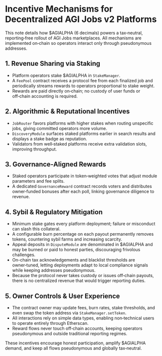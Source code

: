 # Incentive Mechanisms for Decentralized AGI Jobs v2 Platforms

This note details how $AGIALPHA (6 decimals) powers a tax‑neutral, reporting‑free rollout of AGI Jobs marketplaces. All mechanisms are implemented on‑chain so operators interact only through pseudonymous addresses.

## 1. Revenue Sharing via Staking
- Platform operators stake $AGIALPHA in `StakeManager`.
- A `FeePool` contract receives a protocol fee from each finalized job and periodically streams rewards to operators proportional to stake weight.
- Rewards are paid directly on‑chain; no custody of user funds or off‑chain accounting is required.

## 2. Algorithmic & Reputational Incentives
- `JobRouter` favors platforms with higher stakes when routing unspecific jobs, giving committed operators more volume.
- `DiscoveryModule` surfaces staked platforms earlier in search results and displays a stake badge as reputation.
- Validators from well‑staked platforms receive extra validation slots, improving throughput.

## 3. Governance‑Aligned Rewards
- Staked operators participate in token‑weighted votes that adjust module parameters and fee splits.
- A dedicated `GovernanceReward` contract records voters and distributes owner‑funded bonuses after each poll, linking governance diligence to revenue.

## 4. Sybil & Regulatory Mitigation
- Minimum stake gates every platform deployment; failure or misconduct can slash this collateral.
- A configurable burn percentage on each payout permanently removes tokens, countering sybil farms and increasing scarcity.
- Appeal deposits in `DisputeModule` are denominated in $AGIALPHA and may be burned or paid to honest parties, discouraging frivolous challenges.
- On-chain tax acknowledgements and blacklist thresholds are owner‑tuned, letting deployments adapt to local compliance signals while keeping addresses pseudonymous.
- Because the protocol never takes custody or issues off‑chain payouts, there is no centralized revenue that would trigger reporting duties.

## 5. Owner Controls & User Experience
- The contract owner may update fees, burn rates, stake thresholds, and even swap the token address via `StakeManager.setToken`.
- All interactions rely on simple data types, enabling non‑technical users to operate entirely through Etherscan.
- Reward flows never touch off‑chain accounts, keeping operators pseudonymous and outside traditional reporting regimes.

These incentives encourage honest participation, amplify $AGIALPHA demand, and keep all flows pseudonymous and globally tax‑neutral.
